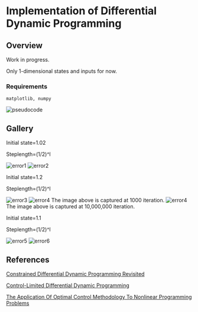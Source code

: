 # Implementation of Differential Dynamic Programming
## Overview
Work in progress. 

Only 1-dimensional states and inputs for now.
### Requirements
`
matplotlib, numpy
`

![pseudocode](./images/pcode.png)
## Gallery
Initial state=1.02

Steplength=(1/2)^l

![error1](./images/error.png)
![error2](./images/error_2.png)

Initial state=1.2

Steplength=(1/2)^l

![error3](./images/error_3.png)
![error4](./images/error_4.png)
The image above is captured at 1000 iteration.
![error4](./images/error_4_2.png)
The image above is captured at 10,000,000 iteration.

Initial state=1.1

Steplength=(1/2)^l

![error5](./images/error_5.png)
![error6](./images/error_6.png)
## References
[Constrained Differential Dynamic Programming Revisited](https://arxiv.org/abs/2005.00985)

[Control-Limited Differential Dynamic Programming](https://homes.cs.washington.edu/~todorov/papers/TassaICRA14.pdf)

[The Application Of Optimal Control Methodology To Nonlinear Programming Problems](https://link.springer.com/article/10.1007/BF01584253)